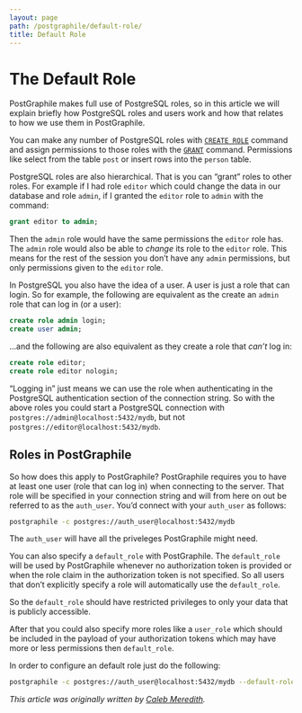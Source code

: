 ```yaml
---
layout: page
path: /postgraphile/default-role/
title: Default Role
---
```


# The Default Role

PostGraphile makes full use of PostgreSQL roles, so in this article we will explain briefly how PostgreSQL roles and users work and how that relates to how we use them in PostGraphile.

You can make any number of PostgreSQL roles with [`CREATE ROLE`](https://www.postgresql.org/docs/9.5/static/sql-createrole.html) command and assign permissions to those roles with the [`GRANT`](https://www.postgresql.org/docs/9.5/static/sql-grant.html) command. Permissions like select from the table `post` or insert rows into the `person` table.

PostgreSQL roles are also hierarchical. That is you can “grant” roles to other roles. For example if I had role `editor` which could change the data in our database and role `admin`, if I granted the `editor` role to `admin` with the command:

```sql
grant editor to admin;
```

Then the `admin` role would have the same permissions the `editor` role has. The `admin` role would also be able to _change_ its role to the `editor` role. This means for the rest of the session you don’t have any `admin` permissions, but only permissions given to the `editor` role.

In PostgreSQL you also have the idea of a user. A user is just a role that can login. So for example, the following are equivalent as the create an `admin` role that can log in (or a user):

```sql
create role admin login;
create user admin;
```

…and the following are also equivalent as they create a role that _can’t_ log in:

```sql
create role editor;
create role editor nologin;
```

“Logging in” just means we can use the role when authenticating in the PostgreSQL authentication section of the connection string. So with the above roles you could start a PostgreSQL connection with `postgres://admin@localhost:5432/mydb`, but not `postgres://editor@localhost:5432/mydb`.

## Roles in PostGraphile

So how does this apply to PostGraphile? PostGraphile requires you to have at least one user (role that can log in) when connecting to the server. That role will be specified in your connection string and will from here on out be referred to as the `auth_user`. You’d connect with your `auth_user` as follows:

```bash
postgraphile -c postgres://auth_user@localhost:5432/mydb
```

The `auth_user` will have all the priveleges PostGraphile might need.

You can also specify a `default_role` with PostGraphile. The `default_role` will be used by PostGraphile whenever no authorization token is provided or when the role claim in the authorization token is not specified. So all users that don’t explicitly specify a role will automatically use the `default_role`.

So the `default_role` should have restricted privileges to only your data that is publicly accessible.

After that you could also specify more roles like a `user_role` which should be included in the payload of your authorization tokens which may have more or less permissions then `default_role`.

In order to configure an default role just do the following:

```bash
postgraphile -c postgres://auth_user@localhost:5432/mydb --default-role default_role
```

_This article was originally written by [Caleb Meredith](https://twitter.com/calebmer)._
